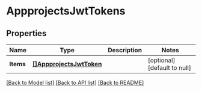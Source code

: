 # AppprojectsJwtTokens

## Properties
Name | Type | Description | Notes
------------ | ------------- | ------------- | -------------
**Items** | [**[]AppprojectsJwtToken**](appprojectsJWTToken.md) |  | [optional] [default to null]

[[Back to Model list]](../README.md#documentation-for-models) [[Back to API list]](../README.md#documentation-for-api-endpoints) [[Back to README]](../README.md)

